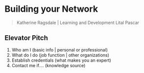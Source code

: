 # Building your Network

> Katherine Ragsdale | Learning and Development
> Lital Pascar

## Elevator Pitch

1. Who am I (basic info | personal or professional)
2. What do I do (job function | other organizations)
3. Establish credentials (what makes you an expert)
4. Contact me if.... (knowledge source)
